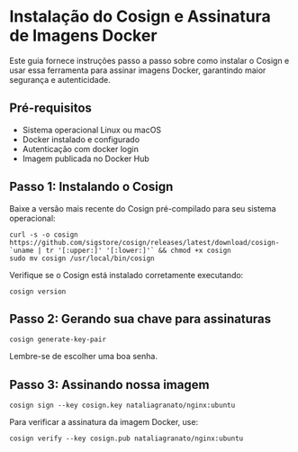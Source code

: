 # Instalação do Cosign e Assinatura de Imagens Docker

Este guia fornece instruções passo a passo sobre como instalar o Cosign e usar essa ferramenta para assinar imagens Docker, garantindo maior segurança e autenticidade.

## Pré-requisitos

- Sistema operacional Linux ou macOS
- Docker instalado e configurado
- Autenticação com docker login
- Imagem publicada no Docker Hub

## Passo 1: Instalando o Cosign

Baixe a versão mais recente do Cosign pré-compilado para seu sistema operacional:

```shell
curl -s -o cosign https://github.com/sigstore/cosign/releases/latest/download/cosign-`uname | tr '[:upper:]' '[:lower:]'` && chmod +x cosign
sudo mv cosign /usr/local/bin/cosign
```

Verifique se o Cosign está instalado corretamente executando:

```shell
cosign version
```

## Passo 2: Gerando sua chave para assinaturas

```shell
cosign generate-key-pair
```

Lembre-se de escolher uma boa senha.

## Passo 3: Assinando nossa imagem

```shell
cosign sign --key cosign.key nataliagranato/nginx:ubuntu
```

Para verificar a assinatura da imagem Docker, use:

```shell
cosign verify --key cosign.pub nataliagranato/nginx:ubuntu
```
